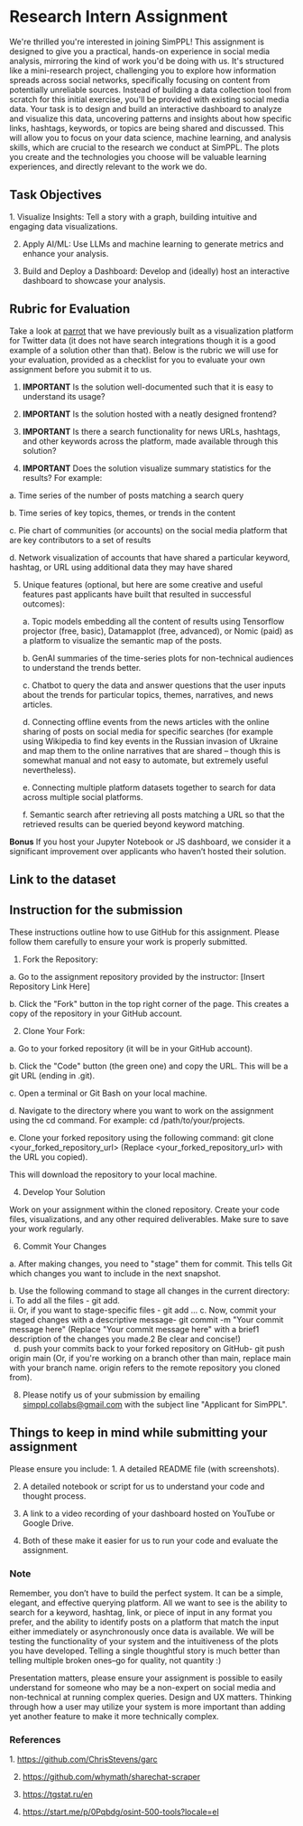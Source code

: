 <h1> Research Intern Assignment </h1>
We're thrilled you're interested in joining SimPPL! This assignment is designed to give you a practical, hands-on experience in social media analysis, mirroring the kind of work you'd be doing with us.  It's structured like a mini-research project, challenging you to explore how information spreads across social networks, specifically focusing on content from potentially unreliable sources.  Instead of building a data collection tool from scratch for this initial exercise, you'll be provided with existing social media data. Your task is to design and build an interactive dashboard to analyze and visualize this data, uncovering patterns and insights about how specific links, hashtags, keywords, or topics are being shared and discussed.  This will allow you to focus on your data science, machine learning, and analysis skills, which are crucial to the research we conduct at SimPPL. The plots you create and the technologies you choose will be valuable learning experiences, and directly relevant to the work we do. 

<h2>Task Objectives</h2>
1. Visualize Insights: Tell a story with a graph, building intuitive and engaging data visualizations.

2. Apply AI/ML: Use LLMs and machine learning to generate metrics and enhance your analysis.

3. Build and Deploy a Dashboard: Develop and (ideally) host an interactive dashboard to showcase your analysis.


<h2>Rubric for Evaluation</h2>
Take a look at <a href="https://parrot.simppl.org/">parrot</a> that we have previously built as a visualization platform for Twitter data (it does not have search integrations though it is a good example of a solution other than that). Below is the rubric we will use for your evaluation, provided as a checklist for you to evaluate your own assignment before you submit it to us. 

1. **IMPORTANT** Is the solution well-documented such that it is easy to understand its usage?
  
2. **IMPORTANT** Is the solution hosted with a neatly designed frontend?
   
3. **IMPORTANT** Is there a search functionality for news URLs, hashtags, and other keywords across the platform, made available through this solution?
   
4. **IMPORTANT** Does the solution visualize summary statistics for the results? For example:

  a. Time series of the number of posts matching a search query 
  
  b. Time series of key topics, themes, or trends in the content
  
  c. Pie chart of communities (or accounts) on the social media platform that are key contributors to a set of results
  
  d. Network visualization of accounts that have shared a particular keyword, hashtag, or URL using additional data they may have shared
  
5. Unique features (optional, but here are some creative and useful features past applicants have built that resulted in successful outcomes):

   a. Topic models embedding all the content of results using Tensorflow projector (free, basic), Datamapplot (free, advanced), or Nomic (paid) as a platform to visualize the semantic map of the posts.
   
   b. GenAI summaries of the time-series plots for non-technical audiences to understand the trends better.
   
   c. Chatbot to query the data and answer questions that the user inputs about the trends for particular topics, themes, narratives, and news articles.
   
   d. Connecting offline events from the news articles with the online sharing of posts on social media for specific searches (for example using Wikipedia to find key events in the Russian invasion of Ukraine and map them  to the online narratives that are shared – though this is somewhat manual and not easy to automate, but extremely useful nevertheless).
   
   e. Connecting multiple platform datasets together to search for data across multiple social platforms.
   
   f. Semantic search after retrieving all posts matching a URL so that the retrieved results can be queried beyond keyword matching.
   
**Bonus** If you host your Jupyter Notebook or JS dashboard, we consider it a significant improvement over applicants who haven’t hosted their solution.


<h2>Link to the dataset</h2>
<h2>Instruction for the submission</h2>
These instructions outline how to use GitHub for this assignment.  Please follow them carefully to ensure your work is properly submitted.

1. Fork the Repository:
   
  a. Go to the assignment repository provided by the instructor: [Insert Repository Link Here] 
  
  b. Click the "Fork" button in the top right corner of the page. This creates a copy of the repository in your GitHub account. 
  
2. Clone Your Fork:
   
  a. Go to your forked repository (it will be in your GitHub account).
  
  b. Click the "Code" button (the green one) and copy the URL. This will be a git URL (ending in .git).
  
  c. Open a terminal or Git Bash on your local machine.
  
  d. Navigate to the directory where you want to work on the assignment using the cd command. For example: cd /path/to/your/projects.
  
  e. Clone your forked repository using the following command: git clone <your_forked_repository_url> (Replace <your_forked_repository_url> with the URL you copied).
  
This will download the repository to your local machine.

4. Develop Your Solution

Work on your assignment within the cloned repository. Create your code files, visualizations, and any other required deliverables. Make sure to save your work regularly.

6. Commit Your Changes
   
  a. After making changes, you need to "stage" them for commit. This tells Git which changes you want to include in the next snapshot.
  
  b. Use the following command to stage all changes in the current directory: 
    i. To add all the files - git add. <br>
    ii. Or, if you want to stage-specific files - git add <file1> <file2> ...
  c. Now, commit your staged changes with a descriptive message- git commit -m "Your commit message here" (Replace "Your commit message here" with a brief1 description of the changes you made.2 Be clear and concise!)  <br>  
  d. push your commits back to your forked repository on GitHub- git push origin main (Or, if you're working on a branch other than main, replace main with your branch name. origin refers to the remote repository you cloned from). 
  
8. Please notify us of your submission by emailing simppl.collabs@gmail.com with the subject line "Applicant for SimPPL".


<h2>Things to keep in mind while submitting your assignment</h2>
Please ensure you include:
1. A detailed README file (with screenshots).

2. A detailed notebook or script for us to understand your code and thought process. 

3. A link to a video recording of your dashboard hosted on YouTube or Google Drive.

4. Both of these make it easier for us to run your code and evaluate the assignment.

<h3>Note</h3>
Remember, you don’t have to build the perfect system. It can be a simple, elegant, and effective querying platform. All we want to see is the ability to search for a keyword, hashtag, link, or piece of input in any format you prefer, and the ability to identify posts on a platform that match the input either immediately or asynchronously once data is available. We will be testing the functionality of your system and the intuitiveness of the plots you have developed. Telling a single thoughtful story is much better than telling multiple broken ones–go for quality, not quantity :)

Presentation matters, please ensure your assignment is possible to easily understand for someone who may be a non-expert on social media and non-technical at running complex queries. 
Design and UX matters. Thinking through how a user may utilize your system is more important than adding yet another feature to make it more technically complex.

<h3>References </h3>
1. <a href="https://github.com/ChrisStevens/garc">https://github.com/ChrisStevens/garc</a>

2. <a href="https://github.com/whymath/sharechat-scraper">https://github.com/whymath/sharechat-scraper </a> 

3. <a href="https://tgstat.ru/en">https://tgstat.ru/en</a> 

4. <a href="https://start.me/p/0Pqbdg/osint-500-tools?locale=el">https://start.me/p/0Pqbdg/osint-500-tools?locale=el</a>  




